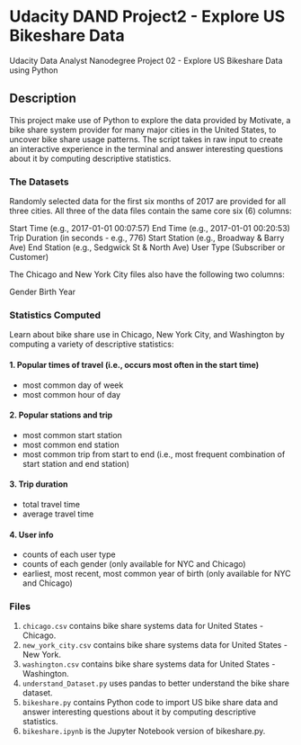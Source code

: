# Udacity DAND Project2 - Explore US Bikeshare Data
Udacity Data Analyst Nanodegree Project 02 - Explore US Bikeshare Data using Python

## Description
This project make use of Python to explore the data provided by Motivate, a bike share system provider for many major cities in the United States, to uncover bike share usage patterns. The script takes in raw input to create an interactive experience in the terminal and answer interesting questions about it by computing descriptive statistics.

### The Datasets
Randomly selected data for the first six months of 2017 are provided for all three cities. All three of the data files contain the same core six (6) columns:

Start Time (e.g., 2017-01-01 00:07:57) End Time (e.g., 2017-01-01 00:20:53) Trip Duration (in seconds - e.g., 776) Start Station (e.g., Broadway & Barry Ave) End Station (e.g., Sedgwick St & North Ave) User Type (Subscriber or Customer)

The Chicago and New York City files also have the following two columns:

Gender Birth Year

### Statistics Computed
Learn about bike share use in Chicago, New York City, and Washington by computing a variety of descriptive statistics:

#### 1. Popular times of travel (i.e., occurs most often in the start time)

- most common day of week
- most common hour of day

#### 2. Popular stations and trip

- most common start station
- most common end station
- most common trip from start to end (i.e., most frequent combination of start station and end station)

#### 3. Trip duration

- total travel time
- average travel time

#### 4. User info

- counts of each user type
- counts of each gender (only available for NYC and Chicago)
- earliest, most recent, most common year of birth (only available for NYC and Chicago)


### Files
1. ```chicago.csv``` contains bike share systems data for United States - Chicago.
2. ```new_york_city.csv``` contains bike share systems data for United States - New York.
3. ```washington.csv``` contains bike share systems data for United States - Washington.
4. ```understand_Dataset.py``` uses pandas to better understand the bike share dataset.
5. ```bikeshare.py``` contains Python code to import US bike share data and answer interesting questions about it by computing descriptive statistics.
6. ```bikeshare.ipynb``` is the Jupyter Notebook version of bikeshare.py.  
